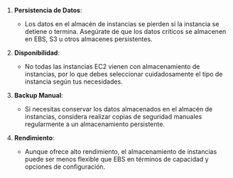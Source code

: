 1. **Persistencia de Datos**:
    
    - Los datos en el almacén de instancias se pierden si la instancia se detiene o termina. Asegúrate de que los datos críticos se almacenen en EBS, S3 u otros almacenes persistentes.

2. **Disponibilidad**:
    
    - No todas las instancias EC2 vienen con almacenamiento de instancias, por lo que debes seleccionar cuidadosamente el tipo de instancia según tus necesidades.

3. **Backup Manual**:
    
    - Si necesitas conservar los datos almacenados en el almacén de instancias, considera realizar copias de seguridad manuales regularmente a un almacenamiento persistente.

4. **Rendimiento**:
    
    - Aunque ofrece alto rendimiento, el almacenamiento de instancias puede ser menos flexible que EBS en términos de capacidad y opciones de configuración.
